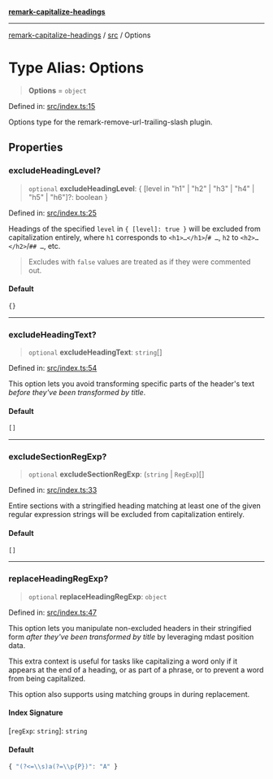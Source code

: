 [**remark-capitalize-headings**](../../README.md)

***

[remark-capitalize-headings](../../README.md) / [src](../README.md) / Options

# Type Alias: Options

> **Options** = `object`

Defined in: [src/index.ts:15](https://github.com/Xunnamius/unified-utils/blob/056a725c67e971348acfb316322f43f6f47da278/packages/remark-capitalize-headings/src/index.ts#L15)

Options type for the remark-remove-url-trailing-slash plugin.

## Properties

### excludeHeadingLevel?

> `optional` **excludeHeadingLevel**: \{ \[level in "h1" \| "h2" \| "h3" \| "h4" \| "h5" \| "h6"\]?: boolean \}

Defined in: [src/index.ts:25](https://github.com/Xunnamius/unified-utils/blob/056a725c67e971348acfb316322f43f6f47da278/packages/remark-capitalize-headings/src/index.ts#L25)

Headings of the specified `level` in `{ [level]: true }` will be excluded
from capitalization entirely, where `h1` corresponds to `<h1>…</h1>`/`# …`,
`h2` to `<h2>…</h2>`/`## …`, etc.

> Excludes with `false` values are treated as if they were commented out.

#### Default

```ts
{}
```

***

### excludeHeadingText?

> `optional` **excludeHeadingText**: `string`[]

Defined in: [src/index.ts:54](https://github.com/Xunnamius/unified-utils/blob/056a725c67e971348acfb316322f43f6f47da278/packages/remark-capitalize-headings/src/index.ts#L54)

This option lets you avoid transforming specific parts of the header's text
_before they've been transformed by title_.

#### Default

```ts
[]
```

***

### excludeSectionRegExp?

> `optional` **excludeSectionRegExp**: (`string` \| `RegExp`)[]

Defined in: [src/index.ts:33](https://github.com/Xunnamius/unified-utils/blob/056a725c67e971348acfb316322f43f6f47da278/packages/remark-capitalize-headings/src/index.ts#L33)

Entire sections with a stringified heading matching at least one of
the given regular expression strings will be excluded from capitalization
entirely.

#### Default

```ts
[]
```

***

### replaceHeadingRegExp?

> `optional` **replaceHeadingRegExp**: `object`

Defined in: [src/index.ts:47](https://github.com/Xunnamius/unified-utils/blob/056a725c67e971348acfb316322f43f6f47da278/packages/remark-capitalize-headings/src/index.ts#L47)

This option lets you manipulate non-excluded headers in their stringified
form _after they've been transformed by title_ by leveraging mdast position
data.

This extra context is useful for tasks like capitalizing a word only if it
appears at the end of a heading, or as part of a phrase, or to prevent a
word from being capitalized.

This option also supports using matching groups in during replacement.

#### Index Signature

\[`regExp`: `string`\]: `string`

#### Default

```ts
{ "(?<=\\s)a(?=\\p{P})": "A" }
```
